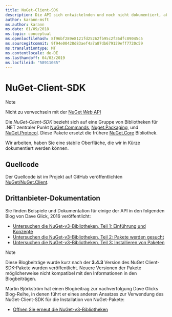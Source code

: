 ```yaml
---
title: NuGet-Client-SDK
description: Die API sich entwickelnden und noch nicht dokumentiert, aber Beispiele stehen Dave Glicks-Blog.
author: karann-msft
ms.author: karann
ms.date: 01/09/2018
ms.topic: conceptual
ms.openlocfilehash: 8f96bf289e8121fd25262fb95c2f36dfc89045c5
ms.sourcegitcommit: 9f94e00428d83aef4a7a87db679129eff7720c59
ms.translationtype: MT
ms.contentlocale: de-DE
ms.lasthandoff: 04/03/2019
ms.locfileid: "58911035"
---
```

# <a name="nuget-client-sdk"></a>NuGet-Client-SDK

> [!Note]
> Nicht zu verwechseln mit der [NuGet *Web* API](https://docs.microsoft.com/en-us/nuget/api/overview)

Die *NuGet-Client-SDK* bezieht sich auf eine Gruppe von Bibliotheken für .NET zentraler Punkt [NuGet.Commands](https://www.nuget.org/packages/NuGet.Commands), [Nuget.Packaging](https://www.nuget.org/packages/NuGet.Packaging), und [NuGet.Protocol](https://www.nuget.org/packages/NuGet.Protocol). Diese Pakete ersetzt die frühere [NuGet.Core](https://www.nuget.org/packages/NuGet.Core/) Bibliothek.

Wir arbeiten, haben Sie eine stabile Oberfläche, die wir in Kürze dokumentiert werden können.

## <a name="source-code"></a>Quellcode

Der Quellcode ist im Projekt auf GitHub veröffentlichten [NuGet/NuGet.Client](https://github.com/NuGet/NuGet.Client).

## <a name="third-party-documentation"></a>Drittanbieter-Dokumentation

Sie finden Beispiele und Dokumentation für einige der API in den folgenden Blog von Dave Glick, 2016 veröffentlicht:

- [Untersuchen die NuGet-v3-Bibliotheken, Teil 1: Einführung und Konzepte](http://daveaglick.com/posts/exploring-the-nuget-v3-libraries-part-1)
- [Untersuchen die NuGet-v3-Bibliotheken, Teil 2: Pakete werden gesucht](http://daveaglick.com/posts/exploring-the-nuget-v3-libraries-part-2)
- [Untersuchen die NuGet-v3-Bibliotheken, Teil 3: Installieren von Paketen](http://daveaglick.com/posts/exploring-the-nuget-v3-libraries-part-3)

> [!Note]
> Diese Blogbeiträge wurde kurz nach der **3.4.3** Version des NuGet Client-SDK-Pakete wurden veröffentlicht.
> Neuere Versionen der Pakete möglicherweise nicht kompatibel mit den Informationen in den Blogbeiträgen.

Martin Björkström hat einen Blogbeitrag zur nachverfolgung Dave Glicks Blog-Reihe, in denen führt er eines anderen Ansatzes zur Verwendung des NuGet-Client-SDK für die Installation von NuGet-Pakete:

- [Öffnen Sie erneut die NuGet-v3-Bibliotheken](https://martinbjorkstrom.com/posts/2018-09-19-revisiting-nuget-client-libraries)
